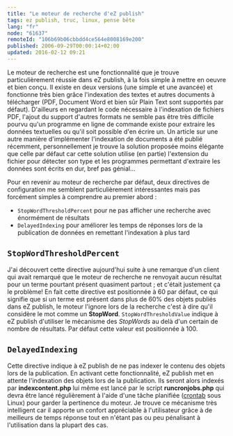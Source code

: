 ```yaml
---
title: "Le moteur de recherche d'eZ publish"
tags: ez publish, truc, linux, pense bête
lang: "fr"
node: "61637"
remoteId: "106b69b06cbbdd4ce564e8008169e200"
published: 2006-09-29T00:00:14+02:00
updated: 2016-02-12 09:21
---
```


Le moteur de recherche est une fonctionnalité que je trouve particulièrement
réussie dans eZ publish, à la fois simple à mettre en oeuvre et bien conçu. Il
existe en deux
versions
(une simple et une avancée) et fonctionne très bien grâce l'indexation des
textes et autres documents à télécharger (PDF, Document Word et bien sûr Plain
Text sont
supportés
par défaut). D'ailleurs en regardant le code nécessaire à l'indexation de
fichiers
PDF,
l'ajout du support d'autres formats ne semble pas être très difficile pourvu
qu'un programme en ligne de commande existe pour extraire les données textuelles
ou qu'il soit possible d'en écrire un. Un article sur une autre manière
d'implémenter l'indexation de
documents
a été publié récemment, personnellement je trouve la solution proposée moins
élégante que celle par
défaut
car cette solution utilise (en partie) l'extension du fichier pour détecter son
type et les programmes permettant d'extraire les données sont écrits en dur,
bref pas génial…


Pour en revenir au moteur de recherche par défaut, deux directives de
configuration
me semblent particulièrement intéressantes mais pas forcément simples à
comprendre au premier abord :

* `StopWordThresholdPercent` pour ne pas afficher une recherche avec énormément de résultats
* `DelayedIndexing` pour améliorer les temps de réponses lors de la publication de données en remettant l'indexation à plus tard


## `StopWordThresholdPercent`


J'ai découvert cette directive aujourd'hui suite à une remarque d'un client qui
avait remarqué que le moteur de recherche ne renvoyait aucun résultat pour un
terme pourtant présent quasiment partout ; et c'était justement ça le problème!
En fait cette directive est positionnée à 60 par défaut, ce qui signifie que si
un terme est présent dans plus de 60% des objets publiés dans eZ publish, le
moteur l'ignore lors de la recherche c'est à dire qu'il considère le mot comme
un **StopWord**.
`StopWordThresholdValue`
indique à eZ publish d'utiliser le mécanisme des *StopWords* au delà d'un
certain de nombre de résultats. Par défaut cette valeur est positionnée à 100.


## `DelayedIndexing`

Cette directive indique à eZ publish de ne pas indexer le contenu des objets
lors de la publication. En activant cette fonctionnalité, eZ publish met en
attente l'indexation des objets lors de la publication. Ils seront alors indexés
par **indexcontent.php** lui même est lancé par le script **runcronjobs.php**
qui devra être lancé régulièrement à l'aide d'une tâche planifiée
([crontab](http://pwet.fr/man/linux/formats/crontab) sous Linux) pour garder la
pertinence du moteur. Je trouve ce mécanisme très intelligent car il apporte un
confort appréciable à l'utilisateur grâce à de meilleurs de temps réponse tout
en n'étant pas ou peu pénalisant à l'utilisation dans la plupart des cas.
